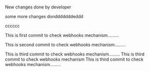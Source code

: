New changes done by developer

some more changes dondddddddeddd


cccccc


This is first commit to check webhooks mechanism.........

This is second commit to check webhooks mechanism.........

This is third commit to check webhooks mechanism.........
This is third commit to check webhooks mechanism
This is third commit to check webhooks mechanism.........
